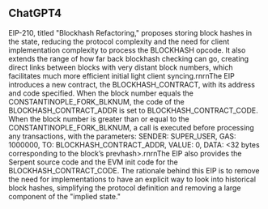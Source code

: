 ## ChatGPT4

EIP-210, titled "Blockhash Refactoring," proposes storing block hashes in the state, reducing the protocol complexity and the need for client implementation complexity to process the BLOCKHASH opcode. It also extends the range of how far back blockhash checking can go, creating direct links between blocks with very distant block numbers, which facilitates much more efficient initial light client syncing.rnrnThe EIP introduces a new contract, the BLOCKHASH_CONTRACT, with its address and code specified. When the block number equals the CONSTANTINOPLE_FORK_BLKNUM, the code of the BLOCKHASH_CONTRACT_ADDR is set to BLOCKHASH_CONTRACT_CODE. When the block number is greater than or equal to the CONSTANTINOPLE_FORK_BLKNUM, a call is executed before processing any transactions, with the parameters: SENDER: SUPER_USER, GAS: 1000000, TO: BLOCKHASH_CONTRACT_ADDR, VALUE: 0, DATA: <32 bytes corresponding to the block’s prevhash>.rnrnThe EIP also provides the Serpent source code and the EVM init code for the BLOCKHASH_CONTRACT_CODE. The rationale behind this EIP is to remove the need for implementations to have an explicit way to look into historical block hashes, simplifying the protocol definition and removing a large component of the "implied state."
